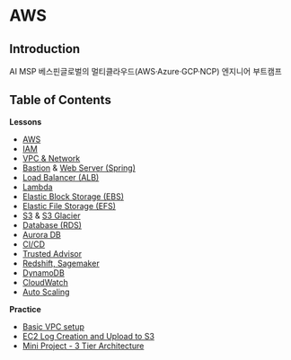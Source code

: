 # AWS

## Introduction
AI MSP 베스핀글로벌의 멀티클라우드(AWS·Azure·GCP·NCP) 엔지니어 부트캠프 

## Table of Contents

**Lessons**
- [AWS](https://www.notion.so/1-AWS-24d5cf967b1b8045909ae08ed53acf88?source=copy_link)
- [IAM](https://www.notion.so/3-IAM-24d5cf967b1b805c87c8e700b1949bf3?source=copy_link)
- [VPC & Network](https://www.notion.so/4-VPC-24e5cf967b1b807c8d05ea43206d65c6?source=copy_link)
- [Bastion](https://www.notion.so/5-24e5cf967b1b80f6b64af1f359d5defe?source=copy_link) & [Web Server (Spring)](https://www.notion.so/6-24e5cf967b1b80df8091dff61d7334cc?source=copy_link)
- [Load Balancer (ALB)](https://www.notion.so/7-24e5cf967b1b80a2be59ce9747998056?source=copy_link) 
- [Lambda](https://www.notion.so/AWS-Lambda-24f5cf967b1b80b68d31eda19758b630?source=copy_link)
- [Elastic Block Storage (EBS)](https://www.notion.so/Elastic-Block-Storage-2535cf967b1b80ec81d4d0ebdd9d77f3?source=copy_link)
- [Elastic File Storage (EFS)](https://www.notion.so/Elastic-File-Storage-2535cf967b1b80879a44d1547e254988?source=copy_link)
- [S3](https://www.notion.so/S3-2545cf967b1b800fb4e0dc9bd16e82b4?source=copy_link) & [S3 Glacier](https://www.notion.so/S3-Glacier-2545cf967b1b80e0bcacf9fd80758d86?source=copy_link)
- [Database (RDS)](https://www.notion.so/DB-2545cf967b1b807eaf87e40525c474b5?source=copy_link)
- [Aurora DB](https://www.notion.so/Aurora-DB-2555cf967b1b80c29598e8204239158d?source=copy_link)
- [CI/CD](https://www.notion.so/CI-CD-2555cf967b1b803b83b8c497422e0f4e?source=copy_link)
- [Trusted Advisor](https://www.notion.so/Trusted-Advisor-2565cf967b1b80f38a44f81130b2db52?source=copy_link)
- [Redshift, Sagemaker](https://www.notion.so/Redshift-Sagemaker-2565cf967b1b8024831cfb25b9152435?source=copy_link)
- [DynamoDB](https://www.notion.so/DynamoDB-2565cf967b1b803a9e98c0721d275dcd?source=copy_link)
- [CloudWatch](https://www.notion.so/CloudWatch-2565cf967b1b80249f66ebeaa5bfe8aa?source=copy_link)
- [Auto Scaling](https://www.notion.so/Auto-Scaling-2565cf967b1b80f18e7dce10e4bda87c?source=copy_link)

**Practice**
- [Basic VPC setup](https://github.com/lo2p/learn-terraform/tree/main/examples/base-vpc)
- [EC2 Log Creation and Upload to S3](https://github.com/lo2p/learn-aws/tree/main/missions/log)
- [Mini Project - 3 Tier Architecture](https://www.notion.so/3-Tier-2575cf967b1b80889a67c67591dd007f?source=copy_link)